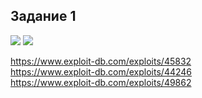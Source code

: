 ## Задание 1
<img src="https://github.com/ya-haf/Metasploitable2/blob/main/img/Metasploitable%20.png?raw=true">
<img src="https://github.com/ya-haf/Metasploitable2/blob/main/img/Metasploitable%20%20(2).png">

https://www.exploit-db.com/exploits/45832  
https://www.exploit-db.com/exploits/44246  
https://www.exploit-db.com/exploits/49862
